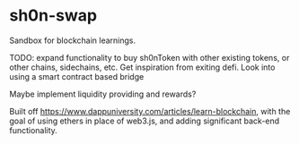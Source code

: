 # sh0n-swap
Sandbox for blockchain learnings.

TODO: expand functionality to buy sh0nToken with other existing tokens, or other chains, sidechains, etc. Get inspiration from exiting defi. Look into using a smart contract based bridge

Maybe implement liquidity providing and rewards? 

Built off https://www.dappuniversity.com/articles/learn-blockchain, with the goal of using ethers in place of web3.js, and adding significant back-end functionality. 
